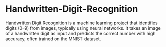 # Handwritten-Digit-Recognition
Handwritten Digit Recognition is a machine learning project that identifies digits (0–9) from images, typically using neural networks. It takes an image of a handwritten digit as input and predicts the correct number with high accuracy, often trained on the MNIST dataset.
